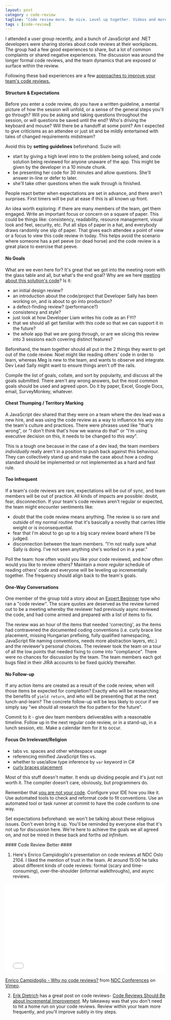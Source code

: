 ```yaml
---
layout: post
category : code-review
tagline: "Code review more. Be nice. Level up together. Videos and more good reading."
tags : [code-review]
---
```


I attended a user group recently, and a bunch of JavaScript and .NET developers were sharing stories about code reviews at their workplaces. The group had a few good experiences to share, but a lot of common complaints or shared negative experiences.
The discussion was around the longer formal code reviews, and the team dynamics that are exposed or surface within the review.

Following these bad experiences are a few [approaches to improve your team's code reviews.](#better)

#### Structure & Expectations ####

Before you enter a code review, do you have a written guideline, a mental picture of how the session will unfold, or a sense of the general steps you'll go through? Will you be asking and taking questions throughout the session, or will questions be saved until the end? Who's driving the keyboard and mouse? Will there be a handoff at some point? Am I expected to give criticisms as an attendee or just sit and be mildly entertained with tales of changed requirements midstream?

Avoid this by **setting guidelines** beforehand. Suzie will:

- start by giving a high level intro to the problem being solved, and code solution being reviewed for anyone unaware of the app. This might be given by the developer in a 10 minute chunk.
- be presenting her code for 30 minutes and allow questions. She'll answer in-line or defer to later.
- she'll take other questions when the walk through is finished.

People react better when expectations are set in advance, and there aren't surprises. First timers will be put at ease if this is all known up front.

An idea worth exploring: if there are many members of the team, get them engaged. Write an important focus or concern on a square of paper. This could be things like: consistency, readability, resource management, visual look and feel, security, etc. Put all slips of paper in a hat, and everybody draws randomly one slip of paper. That gives each attendee a point of view or a focus to view this code review in today. This helps avoid the scenario where someone has a pet peeve (or dead horse) and the code review is a great place to exercise that peeve.


#### No Goals ####

What are we even here for? It's great that we got into the meeting room with the glass table and all, but what's the end goal? Why are we here [meeting about this solution's code](http://stackoverflow.com/q/968406/23199)?  Is it:

- an initial design review? 
- an introduction about the code/project that Developer Sally has been working on, and is about to go into production? 
- a defect-finding review? (performance?)
- consistency and style?
- just look at how Developer Liam writes his code as an FYI?
- that we should all get familiar with this code so that we can support it in the future?
- the *whole* app that we are going through, or are we slicing this review into 3 sessions each covering distinct features?
 
Beforehand, the team together should all put in the 2 things they want to get out of the code review. Noel might like reading others' code in order to learn, whereas Meg is new to the team, and wants to observe and integrate. Dev Lead Sally might want to ensure things aren't off the rails.

Compile the list of goals, collate, and sort by popularity, and discuss all the goals submitted. There aren't any wrong answers, but the most common goals should be used and agreed upon. Do it by paper, Excel, Google Docs, email, SurveyMonkey, whatever.

#### Chest Thumping / Territory Marking ####

A JavaScript dev shared that they were on a team where the dev lead was a new hire, and was using the code review as a way to influence *his way* into the team's culture and practices. There were phrases used like "that's wrong", or "I don't think that's how we wanna do that" or "I'm using executive decision on this, it needs to be changed to _this way_".

This is a tough one because in the case of a dev lead, the team members _individually_ really aren't in a position to push back against this behaviour. They can collectively stand up and make the case about how a coding standard should be implemented or not implemented as a hard and fast rule. 

#### Too Infrequent ####

If a team's code reviews are rare, expectations will be out of sync, and team members will be out of practice. All kinds of impacts are possible: doubt, fear, disconnection. If your team's code reviews aren't regular or expected, the team might encounter sentiments like:

- doubt that the code review means anything. The review is so rare and outside of my normal routine that it's basically a novelty that carries little weight or is inconsequential.
- fear that I'm about to go up to a big scary review board where I'll be judged.
- disconnection between the team members. "I'm not really sure what Sally is doing. I've not seen anything she's worked on in a year."

Poll the team: how often would you like your code reviewed, and how often would you like to review others? Maintain a *more regular* schedule of reading others' code and everyone will be leveling up incrementally together. The frequency should align back to the team's goals.

#### One-Way Conversations ####

One member of the group told a story about an [Expert Beginner](http://www.daedtech.com/how-developers-stop-learning-rise-of-the-expert-beginner) type who ran a "code review". The scare quotes are deserved as the review turned out to be a meeting whereby the reviewer had previously async reviewed the code, and had come armed and prepared with a list of items to fix. 

The review was an hour of the items that needed 'correcting', as the items had contravened the documented coding conventions (i.e. curly brace line placement, missing Hungarian prefixing, fully qualified namespacing, JavaScript file naming conventions, needs more abstraction layers, etc.) and the reviewer's personal choices. The reviewer took the team on a tour of all the low points that needed fixing to come into "compliance". There were no chances for discussion by the team. The team members each got bugs filed in their JIRA accounts to be fixed quickly thereafter.

#### No Follow-up ####

If any action items are created as a result of the code review, when will those items be expected for completion? Exactly who will be researching the benefits of `yield return`, and who will be presenting that at the next lunch-and-learn? The concrete follow-up will be less likely to occur if we simply say "we should all research the foo pattern for the future".

Commit to it - give dev team members deliverables with a reasonable timeline. Follow up in the next regular code review, or in a stand-up, in a lunch session, etc. Make a calendar item for it to occur.

#### Focus On Irrelevant/Religion ####

- tabs vs. spaces and other whitespace usage
- referencing minified JavaScript files vs.
- whether to use/allow type inference by `var` keyword in C#
- [curly braces placement](http://blogs.msdn.com/b/danielfe/archive/2003/11/24/51893.aspx)

Most of this stuff doesn't matter. It ends up dividing people and it's just not worth it. The compiler doesn't care, obviously, but programmers do. 

Remember that [you are not your code](http://www.hanselman.com/blog/YouAreNotYourCode.aspx). Configure your IDE how you like it. Use automated tools to check and reformat code to fit conventions. Use an automated tool or task runner at commit to have the code conform to one way.

Set expectations beforehand: we won't be talking about these religious issues. Don't even bring it up. You'll be reminded by everyone else that it's not up for discussion here. We're here to achieve the goals we all agreed on, and not be mired in these back and forths *ad infinitum*.

<a name="better"/>
#### Code Review Better ####

1. Here's Enrico Campidoglio's presentation on code reviews at NDC Oslo 2104. I liked the mention of trust in the team.
At around 15:00 he talks about different kinds of code reviews: formal (scary and time-consuming), over-the-shoulder (informal walkthroughs), and async reviews.

<iframe src="//player.vimeo.com/video/97505680" width="500" height="281" frameborder="0" webkitallowfullscreen mozallowfullscreen allowfullscreen></iframe> <p><a href="http://vimeo.com/97505680">Enrico Campidoglio - Why no code reviews?</a> from <a href="http://vimeo.com/ndcoslo">NDC Conferences</a> on <a href="https://vimeo.com">Vimeo</a>.</p>

2. [Erik Dietrich](https://twitter.com/daedtech) has a great post on code reviews- [Code Reviews Should Be about Incremental Improvement](http://www.daedtech.com/code-reviews-should-be-about-incremental-improvement). My takeaway was that you don't need to hit a home run on your code reviews. Review within your team more frequently, and you'll improve subtly in tiny steps.
